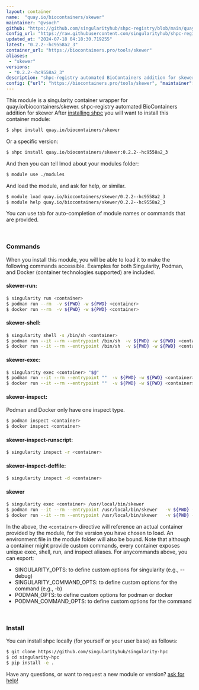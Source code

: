 ```yaml
---
layout: container
name:  "quay.io/biocontainers/skewer"
maintainer: "@vsoch"
github: "https://github.com/singularityhub/shpc-registry/blob/main/quay.io/biocontainers/skewer/container.yaml"
config_url: "https://raw.githubusercontent.com/singularityhub/shpc-registry/main/quay.io/biocontainers/skewer/container.yaml"
updated_at: "2024-07-18 04:18:30.719255"
latest: "0.2.2--hc9558a2_3"
container_url: "https://biocontainers.pro/tools/skewer"
aliases:
 - "skewer"
versions:
 - "0.2.2--hc9558a2_3"
description: "shpc-registry automated BioContainers addition for skewer"
config: {"url": "https://biocontainers.pro/tools/skewer", "maintainer": "@vsoch", "description": "shpc-registry automated BioContainers addition for skewer", "latest": {"0.2.2--hc9558a2_3": "sha256:7aa88909b49729c20a3711c59751cc119582d35d67c9b0efde3f727e98d85cc6"}, "tags": {"0.2.2--hc9558a2_3": "sha256:7aa88909b49729c20a3711c59751cc119582d35d67c9b0efde3f727e98d85cc6"}, "docker": "quay.io/biocontainers/skewer", "aliases": {"skewer": "/usr/local/bin/skewer"}}
---
```


This module is a singularity container wrapper for quay.io/biocontainers/skewer.
shpc-registry automated BioContainers addition for skewer
After [installing shpc](#install) you will want to install this container module:


```bash
$ shpc install quay.io/biocontainers/skewer
```

Or a specific version:

```bash
$ shpc install quay.io/biocontainers/skewer:0.2.2--hc9558a2_3
```

And then you can tell lmod about your modules folder:

```bash
$ module use ./modules
```

And load the module, and ask for help, or similar.

```bash
$ module load quay.io/biocontainers/skewer/0.2.2--hc9558a2_3
$ module help quay.io/biocontainers/skewer/0.2.2--hc9558a2_3
```

You can use tab for auto-completion of module names or commands that are provided.

<br>

### Commands

When you install this module, you will be able to load it to make the following commands accessible.
Examples for both Singularity, Podman, and Docker (container technologies supported) are included.

#### skewer-run:

```bash
$ singularity run <container>
$ podman run --rm  -v ${PWD} -w ${PWD} <container>
$ docker run --rm  -v ${PWD} -w ${PWD} <container>
```

#### skewer-shell:

```bash
$ singularity shell -s /bin/sh <container>
$ podman run --it --rm --entrypoint /bin/sh  -v ${PWD} -w ${PWD} <container>
$ docker run --it --rm --entrypoint /bin/sh  -v ${PWD} -w ${PWD} <container>
```

#### skewer-exec:

```bash
$ singularity exec <container> "$@"
$ podman run --it --rm --entrypoint ""  -v ${PWD} -w ${PWD} <container> "$@"
$ docker run --it --rm --entrypoint ""  -v ${PWD} -w ${PWD} <container> "$@"
```

#### skewer-inspect:

Podman and Docker only have one inspect type.

```bash
$ podman inspect <container>
$ docker inspect <container>
```

#### skewer-inspect-runscript:

```bash
$ singularity inspect -r <container>
```

#### skewer-inspect-deffile:

```bash
$ singularity inspect -d <container>
```


#### skewer

```bash
$ singularity exec <container> /usr/local/bin/skewer
$ podman run --it --rm --entrypoint /usr/local/bin/skewer   -v ${PWD} -w ${PWD} <container> -c " $@"
$ docker run --it --rm --entrypoint /usr/local/bin/skewer   -v ${PWD} -w ${PWD} <container> -c " $@"
```



In the above, the `<container>` directive will reference an actual container provided
by the module, for the version you have chosen to load. An environment file in the
module folder will also be bound. Note that although a container
might provide custom commands, every container exposes unique exec, shell, run, and
inspect aliases. For anycommands above, you can export:

 - SINGULARITY_OPTS: to define custom options for singularity (e.g., --debug)
 - SINGULARITY_COMMAND_OPTS: to define custom options for the command (e.g., -b)
 - PODMAN_OPTS: to define custom options for podman or docker
 - PODMAN_COMMAND_OPTS: to define custom options for the command

<br>

### Install

You can install shpc locally (for yourself or your user base) as follows:

```bash
$ git clone https://github.com/singularityhub/singularity-hpc
$ cd singularity-hpc
$ pip install -e .
```

Have any questions, or want to request a new module or version? [ask for help!](https://github.com/singularityhub/singularity-hpc/issues)